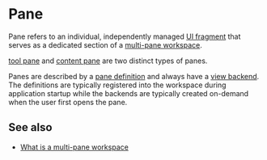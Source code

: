 # Pane

Pane refers to an individual, independently managed [UI fragment](def://) that serves 
as a dedicated section of a [multi-pane workspace](def://). 

[tool pane](def://) and [content pane](def://) are two distinct types of panes.

Panes are described by a [pane definition](def://) and always have a [view backend](def://). The definitions
are typically registered into the workspace during application startup while the backends
are typically created on-demand when the user first opens the pane.

## See also

- [What is a multi-pane workspace](guide://)